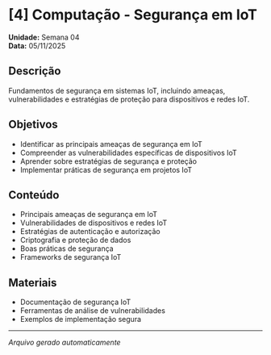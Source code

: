 # [4] Computação - Segurança em IoT

**Unidade:** Semana 04  
**Data:** 05/11/2025

## Descrição
Fundamentos de segurança em sistemas IoT, incluindo ameaças, vulnerabilidades e estratégias de proteção para dispositivos e redes IoT.

## Objetivos
- Identificar as principais ameaças de segurança em IoT
- Compreender as vulnerabilidades específicas de dispositivos IoT
- Aprender sobre estratégias de segurança e proteção
- Implementar práticas de segurança em projetos IoT

## Conteúdo
- Principais ameaças de segurança em IoT
- Vulnerabilidades de dispositivos e redes IoT
- Estratégias de autenticação e autorização
- Criptografia e proteção de dados
- Boas práticas de segurança
- Frameworks de segurança IoT

## Materiais
- Documentação de segurança IoT
- Ferramentas de análise de vulnerabilidades
- Exemplos de implementação segura

---
*Arquivo gerado automaticamente*
